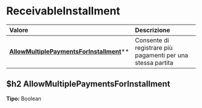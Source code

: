 # ReceivableInstallment

| Valore | Descrizione |
| :--- | :--- |
| [**AllowMultiplePaymentsForInstallment**](receivableinstallment.md#allowmultiplepaymentsforinstallment)\*\* | Consente di registrare più pagamenti per una stessa partita |

## $h2 AllowMultiplePaymentsForInstallment

**Tipo:** Boolean

